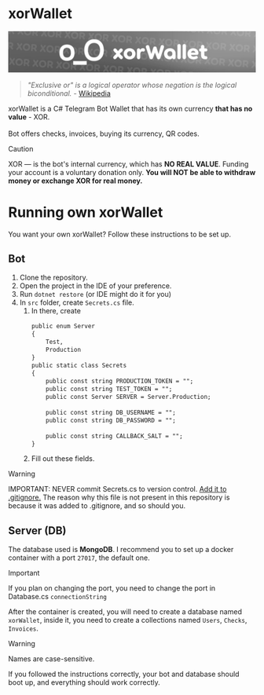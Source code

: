 # xorWallet
![banner.png](assets/banner.png)
> *"Exclusive or" is a logical operator whose negation is the logical
biconditional.* \- [Wikipedia](https://en.wikipedia.org/wiki/Exclusive_or)

xorWallet is a C# Telegram Bot Wallet that has its own currency **that has no value** - XOR.\
\
Bot offers checks, invoices, buying its currency, QR codes.

> [!CAUTION]
> XOR — is the bot's internal currency, which has **NO REAL VALUE**. Funding your account is a voluntary donation only.
**You will NOT be able to withdraw money or exchange XOR for real money.**

# Running own xorWallet

You want your own xorWallet? Follow these instructions to be set up.

## Bot

1. Clone the repository.
2. Open the project in the IDE of your preference.
3. Run `dotnet restore` (or IDE might do it for you)
4. In `src` folder, create `Secrets.cs` file.
    1. In there, create
       ```
       public enum Server
       {
           Test,
           Production
       }
       public static class Secrets
       {
           public const string PRODUCTION_TOKEN = "";
           public const string TEST_TOKEN = ""; 
           public const Server SERVER = Server.Production;

           public const string DB_USERNAME = "";
           public const string DB_PASSWORD = "";

           public const string CALLBACK_SALT = "";
       }
       ```
    2. Fill out these fields.

> [!WARNING]
> IMPORTANT: NEVER commit Secrets.cs to version control. <ins>Add it to .gitignore.</ins>
> The reason why this file is not present in this repository is because it was added to .gitignore, and so should you.

## Server (DB)

The database used is **MongoDB**. I recommend you to set up a docker container with a port `27017`, the default one.
> [!IMPORTANT]
> If you plan on changing the port, you need to change the port in Database.cs `connectionString`

After the container is created, you will need to create a database named `xorWallet`, inside it, you need to create a
collections named `Users`, `Checks`, `Invoices`.
> [!WARNING]
> Names are case-sensitive.

If you followed the instructions correctly, your bot and database should boot up, and everything should work correctly.